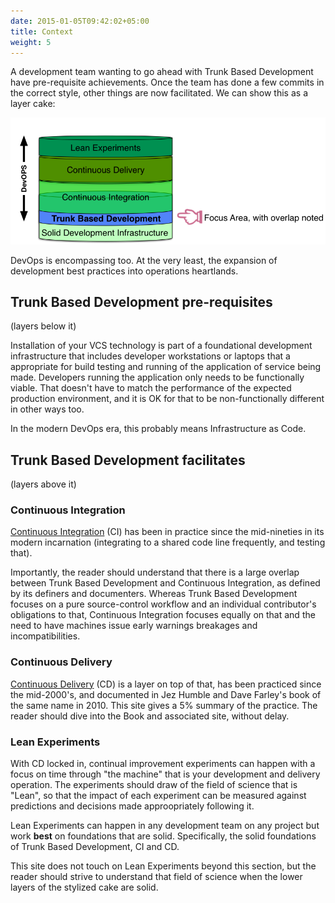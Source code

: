 ```yaml
---
date: 2015-01-05T09:42:02+05:00
title: Context
weight: 5
---
```


A development team wanting to go ahead with Trunk Based Development have pre-requisite achievements. Once the team has 
done a few commits in the correct style, other things are now facilitated. We can show this as a layer cake:

![](layer_cake.png)

DevOps is encompassing too. At the very least, the expansion of development best practices into operations heartlands.

## Trunk Based Development pre-requisites

(layers below it)

Installation of your VCS technology is part of a foundational development infrastructure that includes developer 
workstations or laptops that a appropriate for build testing and running of the application of service being made.
Developers running the application only needs to be functionally viable. That doesn't have to match the performance
of the expected production environment, and it is OK for that to be non-functionally different in other ways too.

In the modern DevOps era, this probably means Infrastructure as Code. 

## Trunk Based Development facilitates

(layers above it)

### Continuous Integration

[Continuous Integration](/continuous-integration/) (CI) has been in practice since the
mid-nineties in its modern incarnation (integrating to a shared code line frequently, and 
testing that).

Importantly, the reader should understand that there is a large overlap between Trunk Based Development and 
Continuous Integration, as defined by its definers and documenters. Whereas Trunk Based Development focuses on a
pure source-control workflow and an individual contributor's obligations to that, Continuous Integration focuses 
equally on that and the need to have machines issue early warnings breakages and incompatibilities.

### Continuous Delivery

[Continuous Delivery](/continuous-delivery/) (CD) is a layer on top of that, has been practiced since the mid-2000's, and 
documented in Jez Humble and Dave Farley's book of the same name in 2010.  This site gives a 5% summary of the 
practice. The reader should dive into the Book and associated site, without delay.

### Lean Experiments

With CD locked in, continual improvement experiments can happen with a focus on time through "the machine" that is your 
development and delivery operation. The experiments should draw of the field of science that is "Lean", so that the 
impact of each experiment can be measured against predictions and decisions made approopriately following it.

Lean Experiments can happen in any development team on any project but work **best** on foundations that 
are solid. Specifically, the solid foundations of Trunk Based Development, CI and CD. 

This site does not touch on Lean Experiments beyond this section, but the reader should strive to understand that field
of science when the lower layers of the stylized cake are solid.